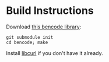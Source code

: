 # Build Instructions
Download [this bencode library](https://github.com/cwyang/bencode):

    git submodule init
    cd bencode; make

Install [libcurl](https://curl.se/libcurl/) if you don't have it
already.
